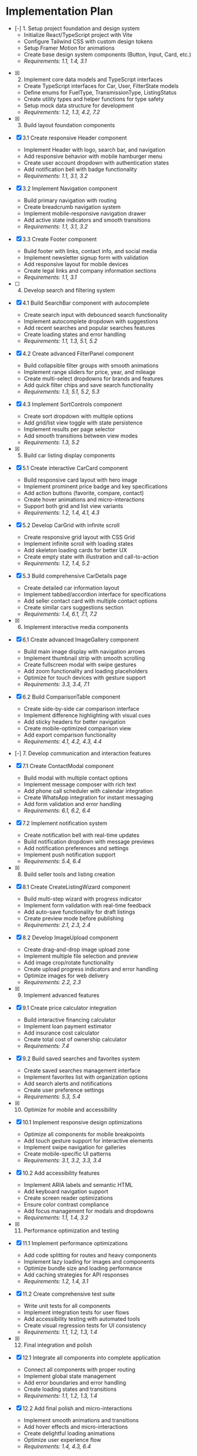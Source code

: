 # Implementation Plan

- [-] 1. Setup project foundation and design system
  - Initialize React/TypeScript project with Vite
  - Configure Tailwind CSS with custom design tokens
  - Setup Framer Motion for animations
  - Create base design system components (Button, Input, Card, etc.)
  - _Requirements: 1.1, 1.4, 3.1_

- [x] 2. Implement core data models and TypeScript interfaces
  - Create TypeScript interfaces for Car, User, FilterState models
  - Define enums for FuelType, TransmissionType, ListingStatus
  - Create utility types and helper functions for type safety
  - Setup mock data structure for development
  - _Requirements: 1.2, 1.3, 4.2, 7.2_

- [x] 3. Build layout foundation components
- [x] 3.1 Create responsive Header component
  - Implement Header with logo, search bar, and navigation
  - Add responsive behavior with mobile hamburger menu
  - Create user account dropdown with authentication states
  - Add notification bell with badge functionality
  - _Requirements: 1.1, 3.1, 3.2_

- [x] 3.2 Implement Navigation component
  - Build primary navigation with routing
  - Create breadcrumb navigation system
  - Implement mobile-responsive navigation drawer
  - Add active state indicators and smooth transitions
  - _Requirements: 1.1, 3.1, 3.2_

- [x] 3.3 Create Footer component
  - Build footer with links, contact info, and social media
  - Implement newsletter signup form with validation
  - Add responsive layout for mobile devices
  - Create legal links and company information sections
  - _Requirements: 1.1, 3.1_

- [ ] 4. Develop search and filtering system
- [x] 4.1 Build SearchBar component with autocomplete
  - Create search input with debounced search functionality
  - Implement autocomplete dropdown with suggestions
  - Add recent searches and popular searches features
  - Create loading states and error handling
  - _Requirements: 1.1, 1.3, 5.1, 5.2_

- [x] 4.2 Create advanced FilterPanel component
  - Build collapsible filter groups with smooth animations
  - Implement range sliders for price, year, and mileage
  - Create multi-select dropdowns for brands and features
  - Add quick filter chips and save search functionality
  - _Requirements: 1.3, 5.1, 5.2, 5.3_

- [x] 4.3 Implement SortControls component
  - Create sort dropdown with multiple options
  - Add grid/list view toggle with state persistence
  - Implement results per page selector
  - Add smooth transitions between view modes
  - _Requirements: 1.3, 5.2_

- [x] 5. Build car listing display components
- [x] 5.1 Create interactive CarCard component
  - Build responsive card layout with hero image
  - Implement prominent price badge and key specifications
  - Add action buttons (favorite, compare, contact)
  - Create hover animations and micro-interactions
  - Support both grid and list view variants
  - _Requirements: 1.2, 1.4, 4.1, 4.3_

- [x] 5.2 Develop CarGrid with infinite scroll
  - Create responsive grid layout with CSS Grid
  - Implement infinite scroll with loading states
  - Add skeleton loading cards for better UX
  - Create empty state with illustration and call-to-action
  - _Requirements: 1.2, 1.4, 5.2_

- [x] 5.3 Build comprehensive CarDetails page
  - Create detailed car information layout
  - Implement tabbed/accordion interface for specifications
  - Add seller contact card with multiple contact options
  - Create similar cars suggestions section
  - _Requirements: 1.4, 6.1, 7.1, 7.2_

- [x] 6. Implement interactive media components
- [x] 6.1 Create advanced ImageGallery component
  - Build main image display with navigation arrows
  - Implement thumbnail strip with smooth scrolling
  - Create fullscreen modal with swipe gestures
  - Add zoom functionality and loading placeholders
  - Optimize for touch devices with gesture support
  - _Requirements: 3.3, 3.4, 7.1_

- [x] 6.2 Build ComparisonTable component
  - Create side-by-side car comparison interface
  - Implement difference highlighting with visual cues
  - Add sticky headers for better navigation
  - Create mobile-optimized comparison view
  - Add export comparison functionality
  - _Requirements: 4.1, 4.2, 4.3, 4.4_

- [-] 7. Develop communication and interaction features
- [x] 7.1 Create ContactModal component
  - Build modal with multiple contact options
  - Implement message composer with rich text
  - Add phone call scheduler with calendar integration
  - Create WhatsApp integration for instant messaging
  - Add form validation and error handling
  - _Requirements: 6.1, 6.2, 6.4_

- [x] 7.2 Implement notification system
  - Create notification bell with real-time updates
  - Build notification dropdown with message previews
  - Add notification preferences and settings
  - Implement push notification support
  - _Requirements: 5.4, 6.4_

- [x] 8. Build seller tools and listing creation
- [x] 8.1 Create CreateListingWizard component
  - Build multi-step wizard with progress indicator
  - Implement form validation with real-time feedback
  - Add auto-save functionality for draft listings
  - Create preview mode before publishing
  - _Requirements: 2.1, 2.3, 2.4_

- [x] 8.2 Develop ImageUpload component
  - Create drag-and-drop image upload zone
  - Implement multiple file selection and preview
  - Add image crop/rotate functionality
  - Create upload progress indicators and error handling
  - Optimize images for web delivery
  - _Requirements: 2.2, 2.3_

- [x] 9. Implement advanced features
- [x] 9.1 Create price calculator integration
  - Build interactive financing calculator
  - Implement loan payment estimator
  - Add insurance cost calculator
  - Create total cost of ownership calculator
  - _Requirements: 7.4_

- [x] 9.2 Build saved searches and favorites system
  - Create saved searches management interface
  - Implement favorites list with organization options
  - Add search alerts and notifications
  - Create user preference settings
  - _Requirements: 5.3, 5.4_

- [x] 10. Optimize for mobile and accessibility
- [x] 10.1 Implement responsive design optimizations
  - Optimize all components for mobile breakpoints
  - Add touch gesture support for interactive elements
  - Implement swipe navigation for galleries
  - Create mobile-specific UI patterns
  - _Requirements: 3.1, 3.2, 3.3, 3.4_

- [x] 10.2 Add accessibility features
  - Implement ARIA labels and semantic HTML
  - Add keyboard navigation support
  - Create screen reader optimizations
  - Ensure color contrast compliance
  - Add focus management for modals and dropdowns
  - _Requirements: 1.1, 1.4, 3.2_

- [x] 11. Performance optimization and testing
- [x] 11.1 Implement performance optimizations
  - Add code splitting for routes and heavy components
  - Implement lazy loading for images and components
  - Optimize bundle size and loading performance
  - Add caching strategies for API responses
  - _Requirements: 1.2, 1.4, 3.1_

- [x] 11.2 Create comprehensive test suite
  - Write unit tests for all components
  - Implement integration tests for user flows
  - Add accessibility testing with automated tools
  - Create visual regression tests for UI consistency
  - _Requirements: 1.1, 1.2, 1.3, 1.4_

- [x] 12. Final integration and polish
- [x] 12.1 Integrate all components into complete application
  - Connect all components with proper routing
  - Implement global state management
  - Add error boundaries and error handling
  - Create loading states and transitions
  - _Requirements: 1.1, 1.2, 1.3, 1.4_

- [x] 12.2 Add final polish and micro-interactions
  - Implement smooth animations and transitions
  - Add hover effects and micro-interactions
  - Create delightful loading animations
  - Optimize user experience flow
  - _Requirements: 1.4, 4.3, 6.4_